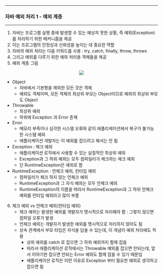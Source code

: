 -----
### 자바 예외 처리 1 - 예외 계층
-----
1. 자바는 프로그램 실행 중에 발생할 수 있는 예상치 못한 상황, 즉 예외(Exception)를 처리하기 위한 메커니즘을 제공
2. 이는 프로그램의 안정성과 신뢰성을 높이는 데 중요한 역할
3. 자바의 예외 처리는 다음 키워드를 사용 : try, catch, finally, throw, throws
4. 그리고 예외를 다루기 위한 예외 처리용 객체들을 제공
5. 예외 계층 그림
<div align="center">
<img src="https://github.com/user-attachments/assets/c693f9d4-fcf7-4c62-bd99-beb194dc80bd">
</div>

   - Object
      + 자바에서 기본형을 제외한 모든 것은 객체
      + 예외도 객체이며, 모든 객체의 최상위 부모는 Object이므로 예외의 최상위 부모도 Object
   - Throwable
      + 최상위 예외
      + 하위에 Exception 과 Error 존재
   - Error
      + 메모리 부족이나 심각한 시스템 오류와 같이 애플리케이션에서 복구가 불가능한 시스템 예외
      + 애플리케이션 개발자는 이 예외를 잡으려고 해서는 안 됨
   - Exception : 체크 예외
      + 애플리케이션 로직에서 사용할 수 있는 실질적인 최상위 예외
      + Exception과 그 하위 예외는 모두 컴파일러가 체크하는 체크 예외
      + 단 RuntimeException은 예외로 함
   - RuntimeException : 언체크 예외, 런타임 예외
      + 컴파일러가 체크 하지 않는 언체크 예외
      + RuntimeException과 그 자식 예외는 모두 언체크 예외
      + RuntimeException의 이름을 따라서 RuntimeException과 그 하위 언체크 예외를 런타임 예외라고 많이 부름 

6. 체크 예외 vs 언체크 예외(런타임 예외)
   - 체크 예외는 발생한 예외를 개발자가 명시적으로 처리해야 함 : 그렇지 않으면 컴파일 오류가 발생
   - 언체크 예외는 개발자가 발생한 예외를 명시적으로 처리하지 않아도 됨
   - 상속 관계에서 부모 타입은 자식을 담을 수 있는데, 이 개념이 예외 처리에도 적용
     + 상위 예외를 catch 로 잡으면 그 하위 예외까지 함께 잡음
     + 따라서 애플리케이션 로직에서는 Throwable 예외를 잡으면 안되는데, 앞서 이야기한 잡으면 안되는 Error 예외도 함께 잡을 수 있기 때문임
     + 애플리케이션 로직은 이런 이유로 Exception 부터 필요한 예외로 생각하고 잡으면 됨
